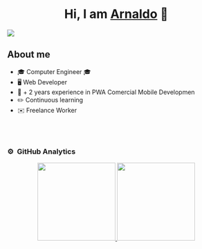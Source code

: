 <div align="center">
<h1 align="center">Hi, I am <a href="https://github.com/Retro0w0">Arnaldo</a> 🦊</h1>
</div>
<img src="https://i.imgur.com/weNbhGZ.png">

## About me

- 🎓 Computer Engineer 🎓 
- 🖥️ Web Developer
- 💪 + 2 years experience in PWA Comercial Mobile Developmen
- ✏️ Continuous learning
- ✉️ Freelance Worker
<br>


<br>

### ⚙️ &nbsp;GitHub Analytics

<p align="center">
<a href="https://github.com/ArisGuimera">
  <img height="180em" src="https://github-readme-stats-eight-theta.vercel.app/api?username=ArisGuimera&show_icons=true&theme=algolia&include_all_commits=true&count_private=true"/>
  <img height="180em" src="https://github-readme-stats-eight-theta.vercel.app/api/top-langs/?username=ArisGuimera&layout=compact&langs_count=8&theme=algolia"/>
</a>
</p>


